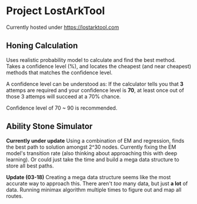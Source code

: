 # Project LostArkTool

Currently hosted under https://lostarktool.com

## Honing Calculation

Uses realistic probability model to calculate and find the best method.
Takes a confidence level (%), and locates the cheapest (and near cheapest) 
methods that matches the confidence level.

A confidence level can be understood as:
If the calculator tells you that **3** attemps are required and your confidence level is **70**,
at least once out of those 3 attemps will succeed at a 70% chance.

Confidence level of 70 ~ 90 is recommended.

## Ability Stone Simulator

**Currently under update**
Using a combination of EM and regression, finds the best path to solution amongst 2^30 nodes.
Currently fixing the EM model's transition rate (also thinking about approaching this with deep learning).
Or could just take the time and build a mega data structure to store all best paths.

**Update (03-18)**
Creating a mega data structure seems like the most accurate way to approach this.
There aren't *too* many data, but just **a lot** of data.
Running minimax algorithm multiple times to figure out and map all routes.